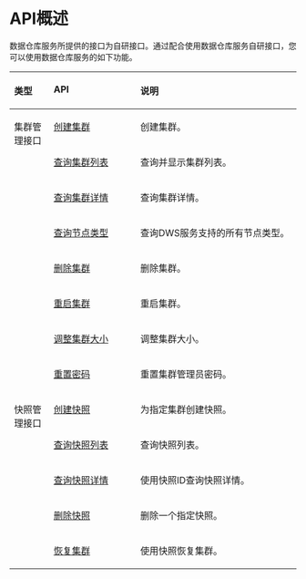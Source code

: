 # API概述<a name="dws_02_0034"></a>

数据仓库服务所提供的接口为自研接口。通过配合使用数据仓库服务自研接口，您可以使用数据仓库服务的如下功能。

<a name="tbc910ba655cb4e0288a2a02dc2e6437b"></a>
<table><thead align="left"><tr id="rdf895e17b0e747fdb354172cb7e35d75"><th class="cellrowborder" valign="top" width="13.780000000000001%" id="mcps1.1.4.1.1"><p id="p51621169582"><a name="p51621169582"></a><a name="p51621169582"></a>类型</p>
</th>
<th class="cellrowborder" valign="top" width="30.220000000000002%" id="mcps1.1.4.1.2"><p id="a34ff4a6bbc9346df9667604ea7b78321"><a name="a34ff4a6bbc9346df9667604ea7b78321"></a><a name="a34ff4a6bbc9346df9667604ea7b78321"></a>API</p>
</th>
<th class="cellrowborder" valign="top" width="56.00000000000001%" id="mcps1.1.4.1.3"><p id="a03bd9da91d314d9ab3e002f9e202de87"><a name="a03bd9da91d314d9ab3e002f9e202de87"></a><a name="a03bd9da91d314d9ab3e002f9e202de87"></a>说明</p>
</th>
</tr>
</thead>
<tbody><tr id="row82265475161"><td class="cellrowborder" rowspan="8" valign="top" width="13.780000000000001%" headers="mcps1.1.4.1.1 "><p id="p102268471163"><a name="p102268471163"></a><a name="p102268471163"></a>集群管理接口</p>
</td>
<td class="cellrowborder" valign="top" width="30.220000000000002%" headers="mcps1.1.4.1.2 "><p id="p83318405177"><a name="p83318405177"></a><a name="p83318405177"></a><a href="创建集群.md">创建集群</a></p>
</td>
<td class="cellrowborder" valign="top" width="56.00000000000001%" headers="mcps1.1.4.1.3 "><p id="p0334940131712"><a name="p0334940131712"></a><a name="p0334940131712"></a>创建集群。</p>
</td>
</tr>
<tr id="row186713217173"><td class="cellrowborder" valign="top" headers="mcps1.1.4.1.1 "><p id="p14343240131719"><a name="p14343240131719"></a><a name="p14343240131719"></a><a href="查询集群列表.md">查询集群列表</a></p>
</td>
<td class="cellrowborder" valign="top" headers="mcps1.1.4.1.2 "><p id="p1034614061711"><a name="p1034614061711"></a><a name="p1034614061711"></a>查询并显示集群列表。</p>
</td>
</tr>
<tr id="row14965191617174"><td class="cellrowborder" valign="top" headers="mcps1.1.4.1.1 "><p id="p23491140181715"><a name="p23491140181715"></a><a name="p23491140181715"></a><a href="查询集群详情.md">查询集群详情</a></p>
</td>
<td class="cellrowborder" valign="top" headers="mcps1.1.4.1.2 "><p id="p335304091718"><a name="p335304091718"></a><a name="p335304091718"></a>查询集群详情。</p>
</td>
</tr>
<tr id="row104951913141715"><td class="cellrowborder" valign="top" headers="mcps1.1.4.1.1 "><p id="p14355154016176"><a name="p14355154016176"></a><a name="p14355154016176"></a><a href="查询节点类型.md">查询节点类型</a></p>
</td>
<td class="cellrowborder" valign="top" headers="mcps1.1.4.1.2 "><p id="p835711401176"><a name="p835711401176"></a><a name="p835711401176"></a>查询DWS服务支持的所有节点类型。</p>
</td>
</tr>
<tr id="row198281595177"><td class="cellrowborder" valign="top" headers="mcps1.1.4.1.1 "><p id="p12359114051715"><a name="p12359114051715"></a><a name="p12359114051715"></a><a href="删除集群.md">删除集群</a></p>
</td>
<td class="cellrowborder" valign="top" headers="mcps1.1.4.1.2 "><p id="p93621940151710"><a name="p93621940151710"></a><a name="p93621940151710"></a>删除集群。</p>
</td>
</tr>
<tr id="row677512531718"><td class="cellrowborder" valign="top" headers="mcps1.1.4.1.1 "><p id="p531915015172"><a name="p531915015172"></a><a name="p531915015172"></a><a href="重启集群.md">重启集群</a></p>
</td>
<td class="cellrowborder" valign="top" headers="mcps1.1.4.1.2 "><p id="p19322125051714"><a name="p19322125051714"></a><a name="p19322125051714"></a>重启集群。</p>
</td>
</tr>
<tr id="row72301622176"><td class="cellrowborder" valign="top" headers="mcps1.1.4.1.1 "><p id="p6324350111717"><a name="p6324350111717"></a><a name="p6324350111717"></a><a href="调整集群大小.md">调整集群大小</a></p>
</td>
<td class="cellrowborder" valign="top" headers="mcps1.1.4.1.2 "><p id="p0326175012171"><a name="p0326175012171"></a><a name="p0326175012171"></a>调整集群大小。</p>
</td>
</tr>
<tr id="row1434413588164"><td class="cellrowborder" valign="top" headers="mcps1.1.4.1.1 "><p id="p133305506174"><a name="p133305506174"></a><a name="p133305506174"></a><a href="重置密码.md">重置密码</a></p>
</td>
<td class="cellrowborder" valign="top" headers="mcps1.1.4.1.2 "><p id="p9332350141718"><a name="p9332350141718"></a><a name="p9332350141718"></a>重置集群管理员密码。</p>
</td>
</tr>
<tr id="r0f5ee444f8bb4ae192fddea2ec070681"><td class="cellrowborder" rowspan="5" valign="top" width="13.780000000000001%" headers="mcps1.1.4.1.1 "><p id="p1416276115812"><a name="p1416276115812"></a><a name="p1416276115812"></a>快照管理接口</p>
</td>
<td class="cellrowborder" valign="top" width="30.220000000000002%" headers="mcps1.1.4.1.2 "><p id="p1162520492612"><a name="p1162520492612"></a><a name="p1162520492612"></a><a href="创建快照.md">创建快照</a></p>
</td>
<td class="cellrowborder" valign="top" width="56.00000000000001%" headers="mcps1.1.4.1.3 "><p id="p11795717145"><a name="p11795717145"></a><a name="p11795717145"></a>为指定集群创建快照。</p>
</td>
</tr>
<tr id="row1062594912611"><td class="cellrowborder" valign="top" headers="mcps1.1.4.1.1 "><p id="p261419395124"><a name="p261419395124"></a><a name="p261419395124"></a><a href="查询快照列表.md">查询快照列表</a></p>
</td>
<td class="cellrowborder" valign="top" headers="mcps1.1.4.1.2 "><p id="p166251249865"><a name="p166251249865"></a><a name="p166251249865"></a>查询快照列表。</p>
</td>
</tr>
<tr id="row1161483912128"><td class="cellrowborder" valign="top" headers="mcps1.1.4.1.1 "><p id="p20912153551214"><a name="p20912153551214"></a><a name="p20912153551214"></a><a href="查询快照详情.md">查询快照详情</a></p>
</td>
<td class="cellrowborder" valign="top" headers="mcps1.1.4.1.2 "><p id="p1261453911123"><a name="p1261453911123"></a><a name="p1261453911123"></a>使用快照ID查询快照详情。</p>
</td>
</tr>
<tr id="row10912123512121"><td class="cellrowborder" valign="top" headers="mcps1.1.4.1.1 "><p id="p1494103112124"><a name="p1494103112124"></a><a name="p1494103112124"></a><a href="删除快照.md">删除快照</a></p>
</td>
<td class="cellrowborder" valign="top" headers="mcps1.1.4.1.2 "><p id="p109138355127"><a name="p109138355127"></a><a name="p109138355127"></a>删除一个指定快照。</p>
</td>
</tr>
<tr id="row442514530275"><td class="cellrowborder" valign="top" headers="mcps1.1.4.1.1 "><p id="p144271353152713"><a name="p144271353152713"></a><a name="p144271353152713"></a><a href="恢复集群.md">恢复集群</a></p>
</td>
<td class="cellrowborder" valign="top" headers="mcps1.1.4.1.2 "><p id="p154275538272"><a name="p154275538272"></a><a name="p154275538272"></a>使用快照恢复集群。</p>
</td>
</tr>
</tbody>
</table>

